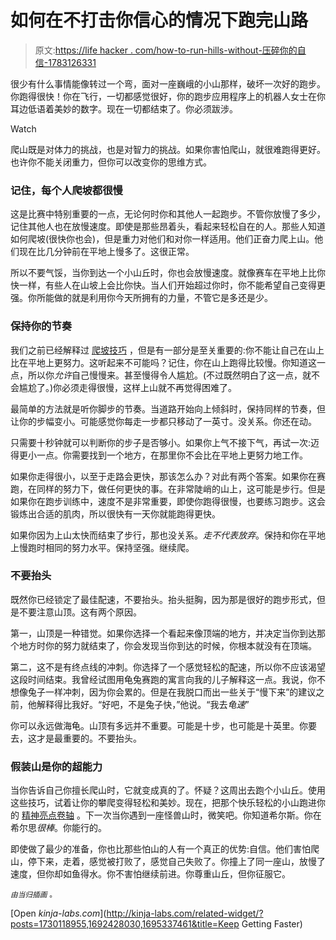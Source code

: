 # 如何在不打击你信心的情况下跑完山路

> 原文:[https://life hacker . com/how-to-run-hills-without-压碎你的自信-1783126331](https://lifehacker.com/how-to-run-hills-without-crushing-your-confidence-1783126331)

很少有什么事情能像转过一个弯，面对一座巍峨的小山那样，破坏一次好的跑步。你跑得很快！你在飞行，一切都感觉很好，你的跑步应用程序上的机器人女士在你耳边低语着美妙的数字。现在一切都结束了。你必须跋涉。

Watch

爬山既是对体力的挑战，也是对智力的挑战。如果你害怕爬山，就很难跑得更好。也许你不能关闭重力，但你可以改变你的思维方式。

### 记住，每个人爬坡都很慢

这是比赛中特别重要的一点，无论何时你和其他人一起跑步。不管你放慢了多少，记住其他人也在放慢速度。即使是那些昂着头，看起来轻松自在的人。那些人知道如何爬坡(很快你也会)，但是重力对他们和对你一样适用。他们正奋力爬上山。他们现在比几分钟前在平地上慢多了。这很正常。

所以不要气馁，当你到达一个小山丘时，你也会放慢速度。就像赛车在平地上比你快一样，有些人在山坡上会比你快。当人们开始超过你时，你不能希望自己变得更强。你所能做的就是利用你今天所拥有的力量，不管它是多还是少。

### 保持你的节奏

我们之前已经解释过 [爬坡技巧](https://lifehacker.com/how-to-run-hills-and-boost-your-endurance-1696792368) ，但是有一部分是至关重要的:你不能让自己在山上比在平地上更努力。这听起来不可能吗？记住，你在山上跑得比较慢。你知道这一点，所以你*允许*自己慢慢来。甚至慢得令人尴尬。(不过既然明白了这一点，就不会尴尬了。)你必须走得很慢，这样上山就不再觉得困难了。

最简单的方法就是听你脚步的节奏。当道路开始向上倾斜时，保持同样的节奏，但让你的步幅变小。可能感觉你每走一步都只移动了一英寸。没关系。你还在动。

只需要十秒钟就可以判断你的步子是否够小。如果你上气不接下气，再试一次:迈得更小一点。你需要找到一个地方，在那里你不会比在平地上更努力地工作。

如果你走得很小，以至于走路会更快，那该怎么办？对此有两个答案。如果你在赛跑，在同样的努力下，做任何更快的事。在非常陡峭的山上，这可能是步行。但是如果你在跑步训练中，速度不是非常重要，即使你跑得很慢，也要练习跑步。这会锻炼出合适的肌肉，所以很快有一天你就能跑得更快。

如果你因为上山太快而结束了步行，那也没关系。*走不代表放弃*。保持和你在平地上慢跑时相同的努力水平。保持坚强。继续爬。

### 不要抬头

既然你已经锁定了最佳配速，不要抬头。抬头挺胸，因为那是很好的跑步形式，但是不要注意山顶。这有两个原因。

第一，山顶是一种错觉。如果你选择一个看起来像顶端的地方，并决定当你到达那个地方时你的努力就结束了，你会发现当你到达的时候，你根本就没有在顶端。

第二，这不是有终点线的冲刺。你选择了一个感觉轻松的配速，所以你不应该渴望这段时间结束。我曾经试图用龟兔赛跑的寓言向我的儿子解释这一点。我说，你不想像兔子一样冲刺，因为你会累的。但是在我脱口而出一些关于“慢下来”的建议之前，他解释得比我好。“好吧，不是兔子快，”他说。“我去*龟速*”

你可以永远做海龟。山顶有多远并不重要。可能是十步，也可能是十英里。你要去，这才是最重要的。不要抬头。

### 假装山是你的超能力

当你告诉自己你擅长爬山时，它就变成真的了。怀疑？这周出去跑个小山丘。使用这些技巧，试着让你的攀爬变得轻松和美妙。现在，把那个快乐轻松的小山跑进你的 [精神亮点卷轴](https://lifehacker.com/make-a-mental-highlight-reel-of-your-best-workouts-to-p-1782300527) 。下一次当你遇到一座怪兽山时，微笑吧。你知道希尔斯。你在希尔思*很棒*。你能行的。

即使做了最少的准备，你也比那些怕山的人有一个真正的优势:自信。他们害怕爬山，停下来，走着，感觉被打败了，感觉自己失败了。你撞上了同一座山，放慢了速度，但你却如鱼得水。你不害怕继续前进。你尊重山丘，但你征服它。

*<small>由当归插画</small>* <small>。</small>

[Open *kinja-labs.com*](http://kinja-labs.com/related-widget/?posts=1730118955,1692428030,1695337461&title=Keep Getting Faster)